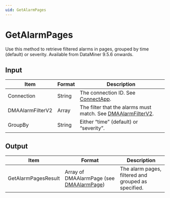 ```yaml
---
uid: GetAlarmPages
---
```


# GetAlarmPages

Use this method to retrieve filtered alarms in pages, grouped by time (default) or severity. Available from DataMiner 9.5.6 onwards.

## Input

| Item             | Format | Description                                                                                                  |
|------------------|--------|--------------------------------------------------------------------------------------------------------------|
| Connection       | String | The connection ID. See [ConnectApp](xref:ConnectApp).                                                         |
| DMAAlarmFilterV2 | Array  | The filter that the alarms must match. See [DMAAlarmFilterV2](xref:DMAAlarmFilterV2). |
| GroupBy          | String | Either “time” (default) or “severity”.                                                                       |

## Output

| Item                | Format                                                                               | Description                                         |
|---------------------|--------------------------------------------------------------------------------------|-----------------------------------------------------|
| GetAlarmPagesResult | Array of DMAAlarmPage (see [DMAAlarmPage](xref:DMAAlarmPage)) | The alarm pages, filtered and grouped as specified. |
